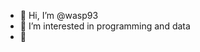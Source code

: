 - 👋 Hi, I’m @wasp93
- 👀 I’m interested in programming and data
- 🌱 

<!---
wasp93/wasp93 is a ✨ special ✨ repository because its `README.md` (this file) appears on your GitHub profile.
You can click the Preview link to take a look at your changes.
--->
